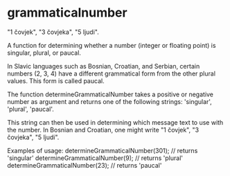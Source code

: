 # grammaticalnumber
"1 čovjek", "3 čovjeka", "5 ljudi".

A function for determining whether a number (integer or floating point) is singular, plural, or paucal.

In Slavic languages such as Bosnian, Croatian, and Serbian, certain numbers (2, 3, 4) have a different grammatical form from the other plural values. This form is called paucal.

The function determineGrammaticalNumber takes a positive or negative number as argument and returns one of the following strings: 'singular', 'plural', 'paucal'.

This string can then be used in determining which message text to use with the number. In Bosnian and Croatian, one might write "1 čovjek", "3 čovjeka", "5 ljudi".

Examples of usage:
determineGrammaticalNumber(301); // returns 'singular'
determineGrammaticalNumber(9);   // returns 'plural'
determineGrammaticalNumber(23);  // returns 'paucal'

